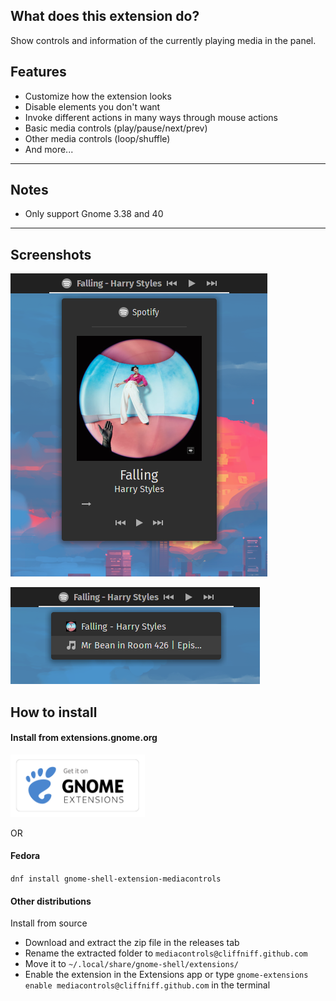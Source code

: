 ## What does this extension do?

Show controls and information of the currently playing media in the panel.

## Features

- Customize how the extension looks
- Disable elements you don't want
- Invoke different actions in many ways through mouse actions
- Basic media controls (play/pause/next/prev)
- Other media controls (loop/shuffle)
- And more...

---

## Notes

-   Only support Gnome 3.38 and 40

---

## Screenshots

![Screenshot](/images/Screenshot_info_menu.png)

![Screenshot](/images/Screenshot_sources_menu.png)

## How to install

#### Install from extensions.gnome.org

[<img src="./images/get-ego.png" height="100">](https://extensions.gnome.org/extension/4470/media-controls/)

OR

#### Fedora

`dnf install gnome-shell-extension-mediacontrols`

#### Other distributions

Install from source
-   Download and extract the zip file in the releases tab
-   Rename the extracted folder to `mediacontrols@cliffniff.github.com`
-   Move it to `~/.local/share/gnome-shell/extensions/`
-   Enable the extension in the Extensions app or type `gnome-extensions enable mediacontrols@cliffniff.github.com` in the terminal
